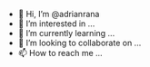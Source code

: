 - 👋 Hi, I’m @adrianrana
- 👀 I’m interested in ...
- 🌱 I’m currently learning ...
- 💞️ I’m looking to collaborate on ...
- 📫 How to reach me ...

<!---
adrianrana/adrianrana is a ✨ special ✨ repository because its `README.md` (this file) appears on your GitHub profile.
You can click the Preview link to take a look at your changes.
--->
